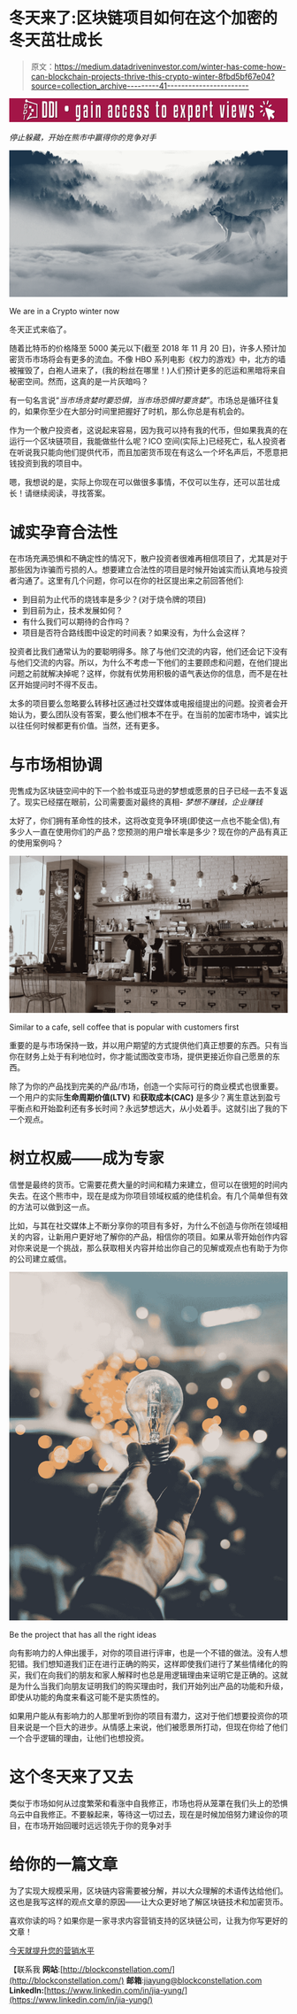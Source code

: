 # 冬天来了:区块链项目如何在这个加密的冬天茁壮成长

> 原文：<https://medium.datadriveninvestor.com/winter-has-come-how-can-blockchain-projects-thrive-this-crypto-winter-8fbd5bf67e04?source=collection_archive---------41----------------------->

[![](img/bc3aa43163953fa70728c0f8dfe49494.png)](http://www.track.datadriveninvestor.com/Split11-20)

*停止躲藏，开始在熊市中赢得你的竞争对手*

![](img/e03e73f118d6d8ae61fa9de51f74747b.png)

We are in a Crypto winter now

冬天正式来临了。

随着比特币的价格降至 5000 美元以下(截至 2018 年 11 月 20 日)，许多人预计加密货币市场将会有更多的流血。不像 HBO 系列电影《权力的游戏》中，北方的墙被摧毁了，白袍人进来了，(我的粉丝在哪里！)人们预计更多的厄运和黑暗将来自秘密空间。然而，这真的是一片灰暗吗？

有一句名言说“*当市场贪婪时要恐惧，当市场恐惧时要贪婪”*。市场总是循环往复的，如果你至少在大部分时间里把握好了时机，那么你总是有机会的。

作为一个散户投资者，这说起来容易，因为我可以持有我的代币，但如果我真的在运行一个区块链项目，我能做些什么呢？ICO 空间(实际上)已经死亡，私人投资者在听说我只能向他们提供代币，而且加密货币现在有这么一个坏名声后，不愿意把钱投资到我的项目中。

嗯，我想说的是，实际上你现在可以做很多事情，不仅可以生存，还可以茁壮成长！请继续阅读，寻找答案。

# 诚实孕育合法性

在市场充满恐惧和不确定性的情况下，散户投资者很难再相信项目了，尤其是对于那些因为诈骗而亏损的人。想要建立合法性的项目是时候开始诚实而认真地与投资者沟通了。这里有几个问题，你可以在你的社区提出来之前回答他们:

*   到目前为止代币的烧钱率是多少？(对于烧令牌的项目)
*   到目前为止，技术发展如何？
*   有什么我们可以期待的合作吗？
*   项目是否符合路线图中设定的时间表？如果没有，为什么会这样？

投资者比我们通常认为的要聪明得多。除了与他们交流的内容，他们还会记下没有与他们交流的内容。所以，为什么不考虑一下他们的主要顾虑和问题，在他们提出问题之前就解决掉呢？这样，你就有优势用积极的语气表达你的信息，而不是在社区开始提问时不得不反击。

太多的项目要么忽略要么转移社区通过社交媒体或电报组提出的问题。投资者会开始认为，要么团队没有答案，要么他们根本不在乎。在当前的加密市场中，诚实比以往任何时候都更有价值。当然，还有更多。

# 与市场相协调

兜售成为区块链空间中的下一个脸书或亚马逊的梦想或愿景的日子已经一去不复返了。现实已经摆在眼前，公司需要面对最终的真相- *梦想不赚钱，企业赚钱*

太好了，你们拥有革命性的技术，这将改变竞争环境(即使这一点也不能全信),有多少人一直在使用你们的产品？您预测的用户增长率是多少？现在你的产品有真正的使用案例吗？

![](img/d91c98a799472db61f6760de0677b77d.png)

Similar to a cafe, sell coffee that is popular with customers first

重要的是与市场保持一致，并以用户期望的方式提供他们真正想要的东西。只有当你在财务上处于有利地位时，你才能试图改变市场，提供更接近你自己愿景的东西。

除了为你的产品找到完美的产品/市场，创造一个实际可行的商业模式也很重要。一个用户的实际**生命周期价值(LTV)** 和**获取成本(CAC)** 是多少？离生意达到盈亏平衡点和开始盈利还有多长时间？永远梦想远大，从小处着手。这就引出了我的下一个观点。

# 树立权威——成为专家

信誉是最终的货币。它需要花费大量的时间和精力来建立，但可以在很短的时间内失去。在这个熊市中，现在是成为你项目领域权威的绝佳机会。有几个简单但有效的方法可以做到这一点。

比如，与其在社交媒体上不断分享你的项目有多好，为什么不创造与你所在领域相关的内容，让新用户更好地了解你的产品，相信你的项目。如果从零开始创作内容对你来说是一个挑战，那么获取相关内容并给出你自己的见解或观点也有助于为你的公司建立威信。

![](img/ca799829bb4e39ed5f9122ed3e7f0024.png)

Be the project that has all the right ideas

向有影响力的人伸出援手，对你的项目进行评审，也是一个不错的做法。没有人想犯错。我们想知道我们正在进行正确的购买，这样即使我们进行了某些情绪化的购买，我们在向我们的朋友和家人解释时也总是用逻辑理由来证明它是正确的。这就是为什么当我们向朋友证明我们的购买理由时，我们开始列出产品的功能和升级，即使从功能的角度来看这可能不是实质性的。

如果用户能从有影响力的人那里听到你的项目有潜力，这对于他们想要投资你的项目来说是一个巨大的进步。从情感上来说，他们被愿景所打动，但现在你给了他们一个合乎逻辑的理由，让他们也想投资。

# 这个冬天来了又去

类似于市场如何从过度繁荣和看涨中自我修正，市场也将从笼罩在我们头上的恐惧乌云中自我修正。不要躲起来，等待这一切过去，现在是时候加倍努力建设你的项目，在市场开始回暖时远远领先于你的竞争对手

# 给你的一篇文章

为了实现大规模采用，区块链内容需要被分解，并以大众理解的术语传达给他们。这也是我写这样的观点文章的原因——让大众更好地了解区块链技术和加密货币。

喜欢你读的吗？如果你是一家寻求内容营销支持的区块链公司，让我为你写更好的文章！

[今天就提升您的营销水平](http://blockconstellation.com/contact/)

【联系我
**网站**:[http://blockconstellation.com/](http://blockconstellation.com/)
**邮箱**:jiayung@blockconstellation.com
**LinkedIn:**[https://www.linkedin.com/in/jia-yung/](https://www.linkedin.com/in/jia-yung/)